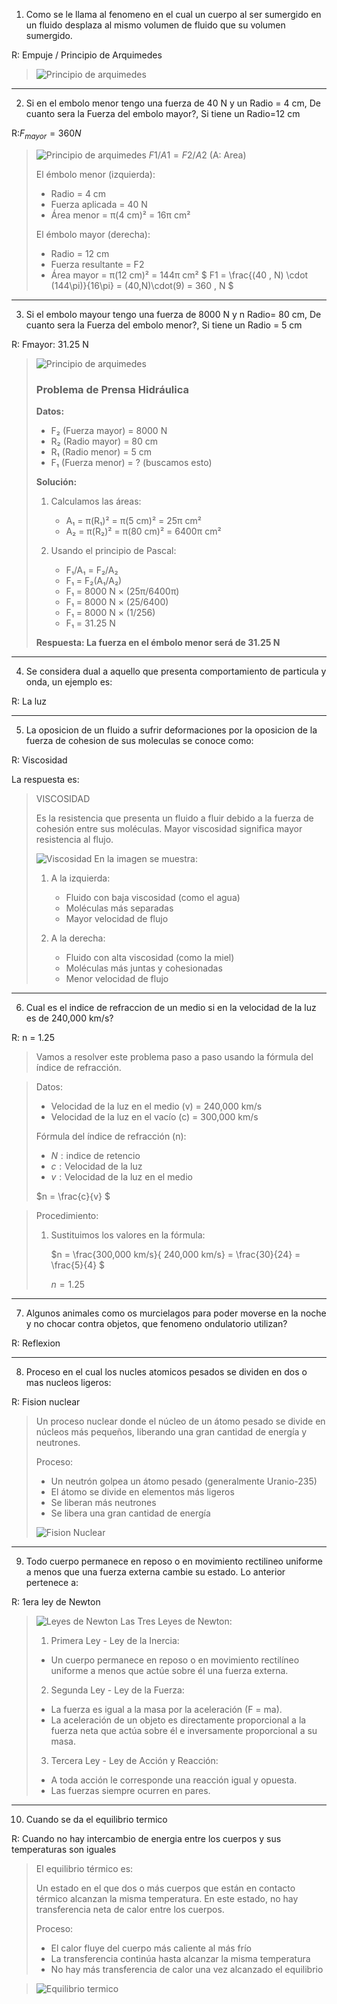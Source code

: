 1. Como se le llama al fenomeno en el cual un cuerpo al ser sumergido en un fluido desplaza al mismo volumen de fluido que su volumen sumergido.

R: Empuje / Principio de Arquimedes

> ![Principio de arquimedes](./F03_01.jpg)

---

2. Si en el embolo menor tengo una fuerza de 40 N y un Radio = 4 cm, 
De cuanto sera la Fuerza del embolo mayor?, Si tiene un Radio=12 cm

R:$F_{mayor} = 360 N$

> ![Principio de arquimedes](./F03_02.png)
> $F1/A1 = F2/A2$ (A: Area)
>
> El émbolo menor (izquierda):
> - Radio = 4 cm
> - Fuerza aplicada = 40 N
> - Área menor = π(4 cm)² = 16π cm²
> 
> El émbolo mayor (derecha):
> - Radio = 12 cm
> - Fuerza resultante = F2 
> - Área mayor = π(12 cm)² = 144π cm²
> $ F1 = \frac{(40 \, N) \cdot (144\pi)}{16\pi} = (40\,N)\cdot(9) = 360 \, N $

---

3. Si el embolo mayour tengo una fuerza de 8000 N y n Radio= 80 cm, De cuanto sera la Fuerza del embolo menor?, Si tiene un Radio = 5 cm     

R: Fmayor: 31.25 N

> ![Principio de arquimedes](./F03_02.png)
>
> ### Problema de Prensa Hidráulica
> 
> **Datos:**
> - F₂ (Fuerza mayor) = 8000 N
> - R₂ (Radio mayor) = 80 cm
> - R₁ (Radio menor) = 5 cm
> - F₁ (Fuerza menor) = ? (buscamos esto)
> 
> **Solución:**
> 1. Calculamos las áreas:
>    - A₁ = π(R₁)² = π(5 cm)² = 25π cm²
>    - A₂ = π(R₂)² = π(80 cm)² = 6400π cm²
> 
> 2. Usando el principio de Pascal:
>    - F₁/A₁ = F₂/A₂
>    - F₁ = F₂(A₁/A₂)
>    - F₁ = 8000 N × (25π/6400π)
>    - F₁ = 8000 N × (25/6400)
>    - F₁ = 8000 N × (1/256)
>    - F₁ = 31.25 N
> 
> **Respuesta: La fuerza en el émbolo menor será de 31.25 N**


---

4. Se considera dual a aquello que presenta comportamiento de particula y onda, un ejemplo es: 

R: La luz

---

5. La oposicion de un fluido a sufrir deformaciones por la oposicion de la fuerza de cohesion de sus moleculas se conoce como: 

R: Viscosidad

La respuesta es:

> VISCOSIDAD
> 
> Es la resistencia que presenta un fluido a fluir debido a la fuerza de cohesión entre sus moléculas. Mayor viscosidad significa mayor resistencia al flujo.
>
> ![Viscosidad](./F03_05.png)
> En la imagen se muestra:
> 
> 1. A la izquierda: 
>    - Fluido con baja viscosidad (como el agua)
>    - Moléculas más separadas
>    - Mayor velocidad de flujo
> 
> 2. A la derecha:
>    - Fluido con alta viscosidad (como la miel)
>    - Moléculas más juntas y cohesionadas
>    - Menor velocidad de flujo
> 

---

6. Cual es el indice de refraccion de un medio si en la velocidad de la luz es de 240,000 km/s?

R: n = 1.25 

>Vamos a resolver este problema paso a paso usando la fórmula del índice de refracción.
>
 

> Datos:
> - Velocidad de la luz en el medio (v) = 240,000 km/s
> - Velocidad de la luz en el vacío (c) = 300,000 km/s
> 
> Fórmula del índice de refracción (n):
>- $N: \text{indice de retencio}$
>- $c: \text{Velocidad de la luz}$
>- $v: \text{Velocidad de la luz en el medio}$
>
> $n = \frac{c}{v} $

>Procedimiento:
>1. Sustituimos los valores en la fórmula:
>
>    $n = \frac{300,000 km/s}{ 240,000 km/s} = \frac{30}{24} = \frac{5}{4} $
>
>    $n = 1.25$

---

7. Algunos animales como os murcielagos para poder moverse en la noche y no chocar contra objetos, que fenomeno ondulatorio utilizan?

R:  Reflexion

---

8. Proceso en el cual los nucles atomicos pesados se dividen en dos o mas nucleos ligeros:  

R: Fision nuclear

>Un proceso nuclear donde el núcleo de un átomo pesado se divide en núcleos más pequeños, liberando una gran cantidad de energía y neutrones.
>
>Proceso:
>
> - Un neutrón golpea un átomo pesado (generalmente Uranio-235)
> - El átomo se divide en elementos más ligeros
> - Se liberan más neutrones
> - Se libera una gran cantidad de energía
>
>![Fision Nuclear](./F03_08.png)

---

9. Todo cuerpo permanece en reposo o en movimiento rectilineo uniforme a menos que una fuerza externa cambie su estado. Lo anterior pertenece a:

R: 1era ley de Newton 

>![Leyes de Newton](./F03_09.png)
>     Las Tres Leyes de Newton:
> 
>1. Primera Ley - Ley de la Inercia:
> - Un cuerpo permanece en reposo o en movimiento rectilíneo uniforme a menos que actúe sobre él una fuerza externa.
> 
> 
>2. Segunda Ley - Ley de la Fuerza:
> - La fuerza es igual a la masa por la aceleración (F = ma).
> - La aceleración de un objeto es directamente proporcional a la fuerza neta que actúa sobre él e inversamente proporcional a su masa.
> 
> 
>3. Tercera Ley - Ley de Acción y Reacción:
> - A toda acción le corresponde una reacción igual y opuesta.
> - Las fuerzas siempre ocurren en pares.


---

10. Cuando se da el equilibrio termico 

R: Cuando no hay intercambio de energia entre los cuerpos y sus temperaturas son iguales

> El equilibrio térmico es:
>
>Un estado en el que dos o más cuerpos que están en contacto térmico alcanzan la misma temperatura. En este estado, no hay transferencia neta de calor entre los cuerpos.
>
>Proceso:
> - El calor fluye del cuerpo más caliente al más frío
> - La transferencia continúa hasta alcanzar la misma temperatura
> - No hay más transferencia de calor una vez alcanzado el equilibrio

>![Equilibrio termico](./F03_10.png)
